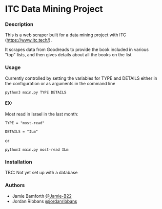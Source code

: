 # ITC Data Mining Project

### Description

This is a web scraper built for a data mining project with ITC (https://www.itc.tech/). 

It scrapes data from Goodreads to provide the book included in various "top" lists, 
and then gives details about all the books on the list


### Usage

Currently controlled by setting the variables for TYPE and DETAILS either in the configuration or as arguments in the command line

`python3 main.py TYPE DETAILS`

#### EX:

Most read in Israel in the last month:

`TYPE = "most-read"`

`DETAILS = "ILm"`

or

`python3 main.py most-read ILm`


### Installation

TBC: Not yet set up with a database


### Authors
- Jamie Bamforth <a href="https://github.com/Jamie-B22"> @Jamie-B22 </a>
- Jordan Ribbans <a href="https://github.com/jordanribbans"> @jordanribbans </a>
